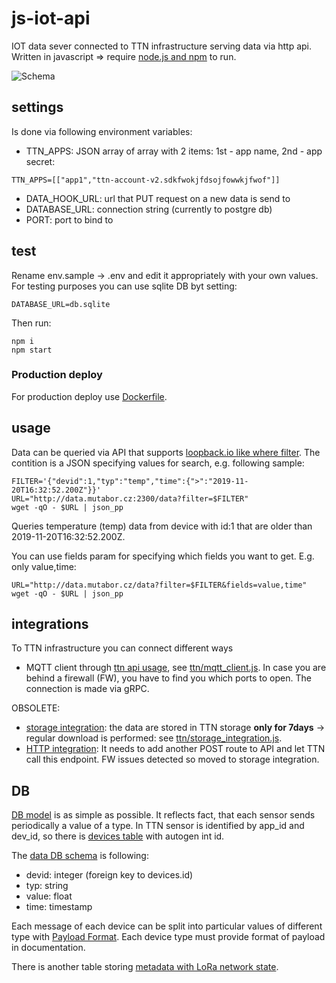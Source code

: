 # js-iot-api

IOT data sever connected to TTN infrastructure serving data via http api.
Written in javascript => require [node.js and npm](https://nodejs.org/en/) to run.

![Schema](https://www.plantuml.com/plantuml/svg/VLFBRi8m4BpxArRSGrLnGQX2HEHGL5fUwQb2o2GcSflOhks0KCM_T-qa996gvfBrpknhrfuPIxKjYvmGostEuDC4NDg0AWu1p6MXf632GiHffcb124sir12c1HUrFOYefKWLfYoO7W0raA8dgHq4Y90fWq4SlmtWXm1-7w-RE8QjB2tJUnTGcHKMAfNpX5gE2U01KdRc2JEUXYaGDUH6wfoBLGmxfi-kRfMwzKSo-M8Qi0zBkMWPRGD9pd4sdzcTv_xOSiBrmcEeXNVUEWNMqjXCizrc-MyT9yIHcbv05_Trc3XpBHrrtmUQqVlUWbdQ9z_gzkwoZ7GA2lTwlGkUoumdVXh4rWvoRBz6279sii6qKNVY33VEYMT3zpSIxyM57L48HVp5g0EwQvx0TydqbRH2Gb0g95MhdO2IsiBZU3pgKQRtVf2X9KvhXgZ7C0hZyF2yMhqSthVBNaGgBmB3Mj7-Gclb_e8Q-VmaJq4tKUrfWicCYHIVnYy0)

## settings

Is done via following environment variables:

- TTN_APPS: JSON array of array with 2 items: 1st - app name, 2nd - app secret:
```
TTN_APPS=[["app1","ttn-account-v2.sdkfwokjfdsojfowwkjfwof"]]
```
- DATA_HOOK_URL: url that PUT request on a new data is send to
- DATABASE_URL: connection string (currently to postgre db)
- PORT: port to bind to

## test

Rename env.sample -> .env and edit it appropriately with your own values.
For testing purposes you can use sqlite DB byt setting:

```
DATABASE_URL=db.sqlite
```

Then run:

```
npm i
npm start
```

### Production deploy

For production deploy use [Dockerfile](./Dockerfile).

## usage

Data can be queried via API that supports [loopback.io like where filter](https://loopback.io/doc/en/lb2/Where-filter).
The contition is a JSON specifying values for search, e.g. following sample:
```
FILTER='{"devid":1,"typ":"temp","time":{">":"2019-11-20T16:32:52.200Z"}}'
URL="http://data.mutabor.cz:2300/data?filter=$FILTER"
wget -qO - $URL | json_pp
```
Queries temperature (temp) data from device with id:1 that are older than 2019-11-20T16:32:52.200Z.

You can use fields param for specifying which fields you want to get.
E.g. only value,time:
```
URL="http://data.mutabor.cz/data?filter=$FILTER&fields=value,time"
wget -qO - $URL | json_pp
```

## integrations

To TTN infrastructure you can connect different ways
- MQTT client through [ttn api usage](https://www.thethingsnetwork.org/docs/applications/nodejs/quick-start.html), see [ttn/mqtt_client.js](ttn/mqtt_client.js).
In case you are behind a firewall (FW), you have to find you which ports to open.
The connection is made via gRPC.

OBSOLETE:
- [storage integration](https://www.thethingsnetwork.org/docs/applications/storage/api.html):
the data are stored in TTN storage __only for 7days__ -> regular download is performed: see [ttn/storage_integration.js](ttn/storage_integration.js).
- [HTTP integration](https://www.thethingsnetwork.org/docs/applications/http/):
It needs to add another POST route to API and let TTN call this endpoint.
FW issues detected so moved to storage integration.

## DB

[DB model](./migrations/) is as simple as possible.
It reflects fact, that each sensor sends periodically a value of a type.
In TTN sensor is identified by app_id and dev_id,
so there is [devices table](./migrations/20190403_devices.js) with autogen int id.

The [data DB schema](./migrations/20191023_envirodata.js) is following:
- devid: integer (foreign key to devices.id)
- typ: string
- value: float
- time: timestamp

Each message of each device can be split into particular values of different type with [Payload Format](https://www.youtube.com/watch?v=nT2FnwCoP7w).
Each device type must provide format of payload in documentation.

There is another table storing [metadata with LoRa network state](./migrations/20200402_metadata.js).
